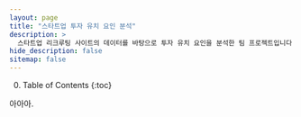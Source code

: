 ```yaml
---
layout: page
title: "스타트업 투자 유치 요인 분석"
description: >
  스타트업 리크루팅 사이트의 데이터를 바탕으로 투자 유치 요인을 분석한 팀 프로젝트입니다.
hide_description: false
sitemap: false
---
```


0. Table of Contents
{:toc}

아아아.